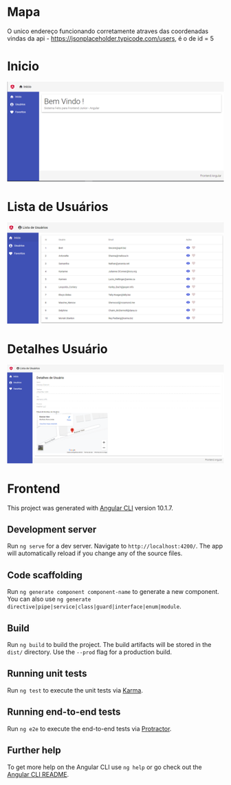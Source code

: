 # Mapa

O unico endereço funcionando corretamente atraves das coordenadas vindas da api - https://jsonplaceholder.typicode.com/users, é o de id = 5

# Inicio
![Image of App](https://github.com/DaniloDev/FrontendAngular/blob/master/home.PNG)

# Lista de Usuários
![Image of App](https://github.com/DaniloDev/FrontendAngular/blob/master/listaUsuarios.PNG)
   
# Detalhes Usuário

![Image of App](https://github.com/DaniloDev/FrontendAngular/blob/master/DetalheUsuario.PNG)

# Frontend

This project was generated with [Angular CLI](https://github.com/angular/angular-cli) version 10.1.7.

## Development server

Run `ng serve` for a dev server. Navigate to `http://localhost:4200/`. The app will automatically reload if you change any of the source files.

## Code scaffolding

Run `ng generate component component-name` to generate a new component. You can also use `ng generate directive|pipe|service|class|guard|interface|enum|module`.

## Build

Run `ng build` to build the project. The build artifacts will be stored in the `dist/` directory. Use the `--prod` flag for a production build.

## Running unit tests

Run `ng test` to execute the unit tests via [Karma](https://karma-runner.github.io).

## Running end-to-end tests

Run `ng e2e` to execute the end-to-end tests via [Protractor](http://www.protractortest.org/).

## Further help

To get more help on the Angular CLI use `ng help` or go check out the [Angular CLI README](https://github.com/angular/angular-cli/blob/master/README.md).

